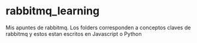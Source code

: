 # rabbitmq_learning
Mis apuntes de rabbitmq.
Los folders corresponden a conceptos claves de rabbitmq 
y estos estan escritos en Javascript o Python 
